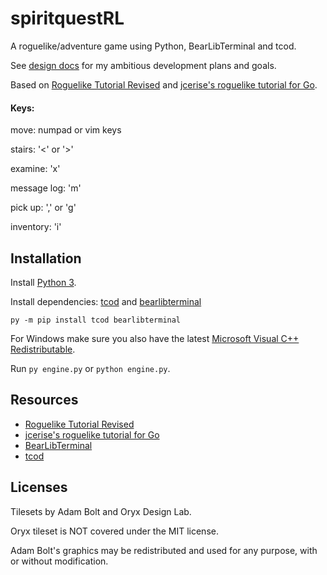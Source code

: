 # spiritquestRL
A roguelike/adventure game using Python, BearLibTerminal and tcod.

See [design docs](https://github.com/delamorte/spiritquestRL/blob/master/docs/design.md) for my ambitious development plans and goals.

Based on [Roguelike Tutorial Revised](http://rogueliketutorials.com/) and [jcerise's roguelike tutorial for Go](https://jeremyceri.se/roguelikes/).

#### Keys:
move: numpad or vim keys

stairs: '<' or '>'

examine: 'x'

message log: 'm'

pick up: ',' or 'g'

inventory: 'i'


## Installation
Install [Python 3](https://www.python.org/downloads/).

Install dependencies: [tcod](https://python-tcod.readthedocs.io/en/latest/installation.html) and [bearlibterminal](http://foo.wyrd.name/en:bearlibterminal#download)

`py -m pip install tcod bearlibterminal`

For Windows make sure you also have the latest [Microsoft Visual C++ Redistributable](https://support.microsoft.com/en-ca/help/2977003/the-latest-supported-visual-c-downloads).

Run `py engine.py` or `python engine.py`.

## Resources
- [Roguelike Tutorial Revised](http://rogueliketutorials.com/)
- [jcerise's roguelike tutorial for Go](https://jeremyceri.se/roguelikes/)
- [BearLibTerminal](http://foo.wyrd.name/en:bearlibterminal)
- [tcod](https://python-tcod.readthedocs.io/en/latest/installation.html)

## Licenses
Tilesets by Adam Bolt and Oryx Design Lab.

Oryx tileset is NOT covered under the MIT license. 

Adam Bolt's graphics may be redistributed and used for any purpose, with or without modification.
